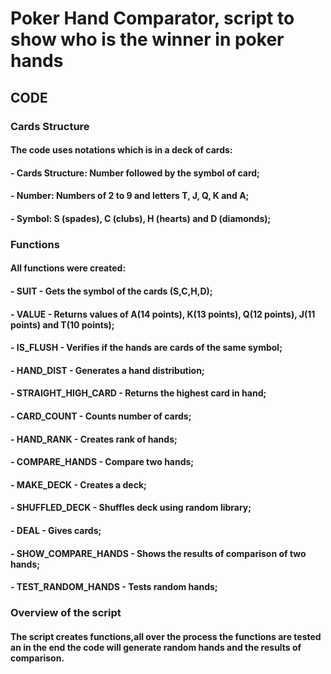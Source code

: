 # Poker Hand Comparator, script to show who is the winner in poker hands

## CODE

### Cards Structure
#### The code uses notations which is in a deck of cards:
#### - Cards Structure: Number followed by the symbol of card;
#### - Number: Numbers of 2 to 9 and letters T, J, Q, K and A;
#### - Symbol: S (spades), C (clubs), H (hearts) and D (diamonds);

### Functions
#### All functions were created:
#### - SUIT - Gets the symbol of the cards (S,C,H,D);
#### - VALUE - Returns values of A(14 points), K(13 points), Q(12 points), J(11 points) and T(10 points); 
#### - IS_FLUSH - Verifies if the hands are cards of the same symbol;
#### - HAND_DIST - Generates a hand distribution;
#### - STRAIGHT_HIGH_CARD - Returns the highest card in hand;
#### - CARD_COUNT - Counts number of cards;
#### - HAND_RANK - Creates rank of hands;
#### - COMPARE_HANDS - Compare two hands;
#### - MAKE_DECK - Creates a deck;
#### - SHUFFLED_DECK - Shuffles deck using random library;
#### - DEAL - Gives cards;
#### - SHOW_COMPARE_HANDS - Shows the results of comparison of two hands;
#### - TEST_RANDOM_HANDS - Tests random hands;

### Overview of the script
#### The script creates functions,all over the process the functions are tested an in the end the code will generate random hands and the results of comparison.



